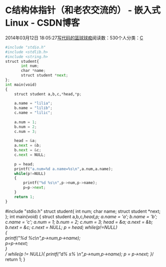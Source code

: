 
# C结构体指针（和老农交流的） - 嵌入式Linux - CSDN博客

2014年03月12日 18:05:27[写代码的篮球球痴](https://me.csdn.net/weiqifa0)阅读数：530个人分类：[C																](https://blog.csdn.net/weiqifa0/article/category/1389385)



```python
#include "stdio.h"
#include <stdlib.h>  
#include <string.h>  
struct student{
       int num;
       char *name;
       struct student *next;
};
int main(void)
{
    struct student a,b,c,*head,*p;
    
    a.name = "lilia";
    b.name = "lilib";
    c.name = "lilic";
    
    a.num = 1;
    b.num = 2;
    c.num = 3;
    
    head = &a;
    a.next = &b;
    b.next = &c;
    c.next = NULL;
    
    p = head;
	printf("a.num=%d a.name=%s\n",a.num,a.name);
	while(p!=NULL)
	{
		printf("%d %s\n",p->num,p->name);
		p=p->next;
	}
    return 1;
}
```
\#include "stdio.h"
struct student{
       int num;
       char name;
       struct student *next;
};
int main(void)
{
    struct student a,b,c,*head,*p;
    a.name = 'a';
    b.name = 'b';
    c.name = 'c';
    a.num = 1;
    b.num = 2;
    c.num = 3;
    head = &a;
    a.next = &b;
    b.next = &c;
    c.next = NULL;
    p = head;
	while(p!=NULL)  
    {  
        printf("%d %c\n",p->num,p->name);  
        p=p->next;  
    }  
	/*
    while(p != NULL){
         printf("d% s% \n",p->num,p->name);
         p = p->next;
    }*/
    return 1;
}


